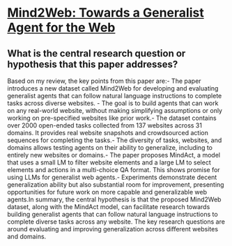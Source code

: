 # [Mind2Web: Towards a Generalist Agent for the Web](https://arxiv.org/abs/2306.06070)

## What is the central research question or hypothesis that this paper addresses?

Based on my review, the key points from this paper are:- The paper introduces a new dataset called Mind2Web for developing and evaluating generalist agents that can follow natural language instructions to complete tasks across diverse websites. - The goal is to build agents that can work on any real-world website, without making simplifying assumptions or only working on pre-specified websites like prior work.- The dataset contains over 2000 open-ended tasks collected from 137 websites across 31 domains. It provides real website snapshots and crowdsourced action sequences for completing the tasks.- The diversity of tasks, websites, and domains allows testing agents on their ability to generalize, including to entirely new websites or domains.- The paper proposes MindAct, a model that uses a small LM to filter website elements and a large LM to select elements and actions in a multi-choice QA format. This shows promise for using LLMs for generalist web agents.- Experiments demonstrate decent generalization ability but also substantial room for improvement, presenting opportunities for future work on more capable and generalizable web agents.In summary, the central hypothesis is that the proposed Mind2Web dataset, along with the MindAct model, can facilitate research towards building generalist agents that can follow natural language instructions to complete diverse tasks across any website. The key research questions are around evaluating and improving generalization across different websites and domains.
